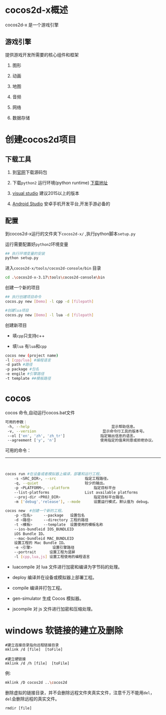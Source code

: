 

# cocos2d-x概述

cocos2d-x 是一个游戏引擎

## 游戏引擎

提供游戏开发所需要的核心组件和框架

1. 图形

2. 动画

3. 地图

4. 音频

5. 网络

6. 数据存储

   

# 创建cocos2d项目

## 下载工具

1. 到[官网](http://www.cocos2d-x.org/)下载源码包

2. 下载`python2` 运行环境(python runtime) [下载地址](https://www.python.org/downloads/release)

3.  [visual studio](https://visualstudio.microsoft.com/zh-hans/downloads/) 建议2015以上的版本

4. [Android Studio](http://www.android-studio.org/) 安卓手机开发平台,开发手游必备的

   

## 配置

到cocos2d-x运行的文件夹下`cocos2d-x/`  ,执行python脚本`setup.py `

运行需要配置好`python2`环境变量

```sh
## 执行环境变量的安装
python setup.py
```

进入`cocos2d-x/tools/cocos2d-console/bin`  目录

```sh
cd .\cocos2d-x-3.17\tools\cocos2d-console\bin
```

创建一个新的项目

```sh
## 执行创建项目命令
cocos.py new [Demo] -l cpp -d [filepath]

#创建lua项目 
cocos.py new [Demo] -l lua -d [filepath]
```

创建新项目 

+ 填`cpp`只支持c++ 

+ 填`lua` 有`lua`和`cpp`

```sh
cocos new (project name) 
-l [cpp/lua] #编程语言
-d path #路径
-p package #包名
-e engile #引擎路径
-t template ##模板路径
```

# cocos

cocos 命令,自动运行cocos.bat文件

```sh
可用的参数：
 -h, --help 									显示帮助信息。
 -v, --version								显示命令行工具的版本号。
 --ol ['en', 'zh', 'zh_tr']				   指定输出信息的语言。
 --agreement ['y', 'n'] 				   使用指定的值来同意或拒绝协议。
```



可用的命令：

------

​      				

```sh
cocos run #在设备或者模拟器上编译，部署和运行工程。
    -s <SRC_DIR>, --src				指定工程路径。
    -q, --quiet           			较少的输出。
    -p <PLATFORM>, --platform			指定目标平台
    --list-platforms      			List available platforms
    --proj-dir <PROJ_DIR>   			指定目标平台路径。
    -m ['debug','release'], --mode   	设置运行模式，默认值为 debug。
    
cocos new  #创建一个新的工程。
	-p <包名>		--package	设置包名
	-d <路径>		--directory	工程的路径
	-t <模板> 	--template	设置使用的模板名称
	--ios-bundleid IOS_BUNDLEID
	iOS Bundle ID。
	--mac-bundleid MAC_BUNDLEID
	设置工程的 Mac Bundle ID。	
	-e <引擎>			设置引擎路径
	--portrait		设置工程为竖屏
	-l [cpp,lua,js]	设置工程使用的编程语言
```

- luacompile       对 lua 文件进行加密和编译为字节码的处理。
- deploy           编译并在设备或模拟器上部署工程。
- compile          编译并打包工程。
- gen-simulator    生成 Cocos 模拟器。

- jscompile        对 js 文件进行加密和压缩处理。

# windows 软链接的建立及删除

```shell
#建立连接目录指向远程链接目录
mklink /d [file]  [toFile]

#建立硬链接
mklink /d /h [file]  [toFile]
```

 例:

```sh
mklink /D cocos2d ..\cocos2d
```

​	删除虚拟的链接目录，并不会删除远程文件夹真实文件，注意千万不能用`del`，`del`会删除远程的真实文件。

```shell
rmdir [file]
```

